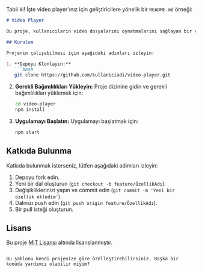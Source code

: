 Tabii ki! İşte video player'ınız için geliştiricilere yönelik bir `README.md` örneği:

```markdown
# Video Player

Bu proje, kullanıcıların video dosyalarını oynatmalarını sağlayan bir video oynatıcı uygulamasıdır. Geliştiriciler için bu belgede, projenin kurulumu, kullanımı ve katkıda bulunma yöntemleri hakkında bilgiler bulunmaktadır.

## Kurulum

Projenin çalışabilmesi için aşağıdaki adımları izleyin:

1. **Depoyu Klonlayın:**
   ```bash
   git clone https://github.com/kullaniciadi/video-player.git
   ```

2. **Gerekli Bağımlılıkları Yükleyin:**
   Proje dizinine gidin ve gerekli bağımlılıkları yüklemek için:
   ```bash
   cd video-player
   npm install
   ```

3. **Uygulamayı Başlatın:**
   Uygulamayı başlatmak için:
   ```bash
   npm start
   ```


## Katkıda Bulunma

Katkıda bulunmak isterseniz, lütfen aşağıdaki adımları izleyin:

1. Depoyu fork edin.
2. Yeni bir dal oluşturun (`git checkout -b feature/ÖzellikAdı`).
3. Değişikliklerinizi yapın ve commit edin (`git commit -m 'Yeni bir özellik ekledim'`).
4. Dalınızı push edin (`git push origin feature/ÖzellikAdı`).
5. Bir pull isteği oluşturun.

## Lisans

Bu proje [MIT Lisansı](LICENSE) altında lisanslanmıştır.
```

Bu şablonu kendi projenize göre özelleştirebilirsiniz. Başka bir konuda yardımcı olabilir miyim?
